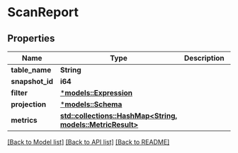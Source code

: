 # ScanReport

## Properties
Name | Type | Description | Notes
------------ | ------------- | ------------- | -------------
**table_name** | **String** |  | 
**snapshot_id** | **i64** |  | 
**filter** | [***models::Expression**](Expression.md) |  | 
**projection** | [***models::Schema**](Schema.md) |  | 
**metrics** | [**std::collections::HashMap<String, models::MetricResult>**](MetricResult.md) |  | 

[[Back to Model list]](../README.md#documentation-for-models) [[Back to API list]](../README.md#documentation-for-api-endpoints) [[Back to README]](../README.md)


